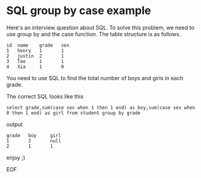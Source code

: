 # SQL group by case example
Here's an interview question about SQL. To solve this problem, we need to use group by and the case function. The table 
structure is as follows.
```
id  name    grade   sex
1   henry   1       1
2   justin  2       1
3   Tao     1       1
4   Xia     1       0
```
You need to use SQL to find the total number of boys and girls in each grade.

The correct SQL looks like this
```
select grade,sum(case sex when 1 then 1 end) as boy,sum(case sex when 0 then 1 end) as girl from student group by grade
```
output
```
grade   boy     girl
1       2       null
2   	1       1
```

enjoy ;)


EOF
                                                                                                              


